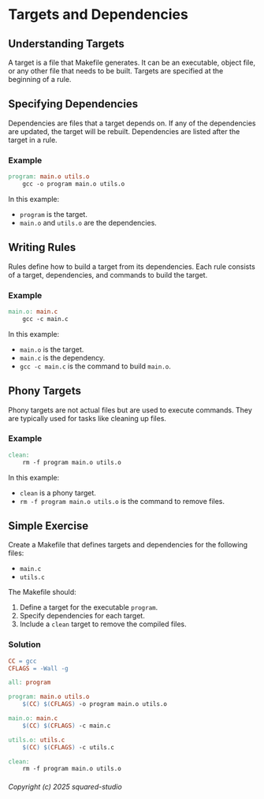 # Targets and Dependencies

## Understanding Targets
A target is a file that Makefile generates. It can be an executable, object file, or any other file that needs to be built. Targets are specified at the beginning of a rule.

## Specifying Dependencies
Dependencies are files that a target depends on. If any of the dependencies are updated, the target will be rebuilt. Dependencies are listed after the target in a rule.

### Example
```makefile
program: main.o utils.o
    gcc -o program main.o utils.o
```

In this example:
- `program` is the target.
- `main.o` and `utils.o` are the dependencies.

## Writing Rules
Rules define how to build a target from its dependencies. Each rule consists of a target, dependencies, and commands to build the target.

### Example
```makefile
main.o: main.c
    gcc -c main.c
```

In this example:
- `main.o` is the target.
- `main.c` is the dependency.
- `gcc -c main.c` is the command to build `main.o`.

## Phony Targets
Phony targets are not actual files but are used to execute commands. They are typically used for tasks like cleaning up files.

### Example
```makefile
clean:
    rm -f program main.o utils.o
```

In this example:
- `clean` is a phony target.
- `rm -f program main.o utils.o` is the command to remove files.

## Simple Exercise
Create a Makefile that defines targets and dependencies for the following files:
- `main.c`
- `utils.c`

The Makefile should:
1. Define a target for the executable `program`.
2. Specify dependencies for each target.
3. Include a `clean` target to remove the compiled files.

### Solution
```makefile
CC = gcc
CFLAGS = -Wall -g

all: program

program: main.o utils.o
    $(CC) $(CFLAGS) -o program main.o utils.o

main.o: main.c
    $(CC) $(CFLAGS) -c main.c

utils.o: utils.c
    $(CC) $(CFLAGS) -c utils.c

clean:
    rm -f program main.o utils.o
```

###### Copyright (c) 2025 squared-studio

